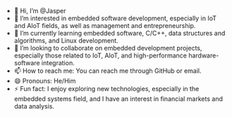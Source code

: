 - 👋 Hi, I’m @Jasper
- 👀 I’m interested in embedded software development, especially in IoT and AIoT fields, as well as management and entrepreneurship.
- 🌱 I’m currently learning embedded software, C/C++, data structures and algorithms, and Linux development.
- 💞️ I’m looking to collaborate on embedded development projects, especially those related to IoT, AIoT, and high-performance hardware-software integration.
- 📫 How to reach me: You can reach me through GitHub or email.
- 😄 Pronouns: He/Him
- ⚡ Fun fact: I enjoy exploring new technologies, especially in the embedded systems field, and I have an interest in financial markets and data analysis.

<!---
JasperzpZhang/JasperzpZhang is a ✨ special ✨ repository because its `README.md` (this file) appears on your GitHub profile.
You can click the Preview link to take a look at your changes.
--->
